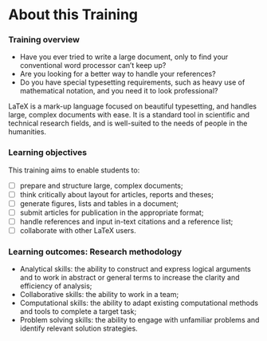 # About this Training

### Training overview

* Have you ever tried to write a large document, only to find your conventional word processor can’t keep up? 
* Are you looking for a better way to handle your references? 
* Do you have special typesetting requirements, such as heavy use of mathematical notation, and you need it to look professional?

LaTeX is a mark-up language focused on beautiful typesetting, and handles large, complex documents with ease. It is a standard tool in scientific and technical research fields, and is well-suited to the needs of people in the humanities.

### Learning objectives

This training aims to enable students to:

* [ ] prepare and structure large, complex documents;
* [ ] think critically about layout for articles, reports and theses;
* [ ] generate figures, lists and tables in a document;
* [ ] submit articles for publication in the appropriate format;
* [ ] handle references and input in-text citations and a reference list;
* [ ] collaborate with other LaTeX users.

### Learning outcomes: Research methodology

* Analytical skills: the ability to construct and express logical arguments and to work in abstract or general terms to increase the clarity and efficiency of analysis;
* Collaborative skills: the ability to work in a team;
* Computational skills: the ability to adapt existing computational methods and tools to complete a target task;
* Problem solving skills: the ability to engage with unfamiliar problems and identify relevant solution strategies.

